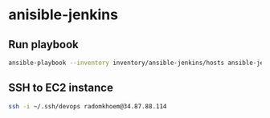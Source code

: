 # anisible-jenkins
## Run playbook

```bash
ansible-playbook --inventory inventory/ansible-jenkins/hosts ansible-jenkins-playbook.yml

```

## SSH to EC2 instance

```bash
ssh -i ~/.ssh/devops radomkhoem@34.87.88.114
```
